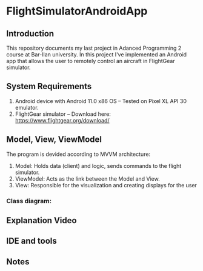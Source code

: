 # FlightSimulatorAndroidApp

## Introduction

This repository documents my last project in Adanced Programming 2 course at Bar-Ilan university.
In this project I've implemented an Android app that allows the user to remotely control an aircraft in FlightGear simulator.

## System Requirements

1. Android device with Android 11.0 x86 OS – Tested on Pixel XL API 30 emulator.
2. FlightGear simulator – Download here: https://www.flightgear.org/download/

## Model, View, ViewModel

The program is devided according to MVVM architecture:

1. Model:     Holds data (client) and logic, sends commands to the flight simulator.
2. ViewModel: Acts as the link between the Model and View.
3. View:      Responsible for the visualization and creating displays for the user

### Class diagram:



## Explanation Video

## IDE and tools

## Notes
